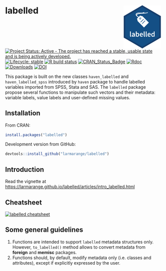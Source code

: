 # labelled <img src="man/figures/labelled.png" align="right" width="120" />

<!-- badges: start -->

[![Project Status: Active - The project has reached a stable, usable
state and is being actively
developed.](https://www.repostatus.org/badges/0.1.0/active.svg)](https://www.repostatus.org/#active)
[![Lifecycle:
stable](https://img.shields.io/badge/lifecycle-stable-brightgreen.svg)](https://www.tidyverse.org/lifecycle/#stable)
[![R build status](https://github.com/larmarange/labelled/workflows/R-CMD-check/badge.svg)](https://github.com/larmarange/labelled/actions)
[![CRAN\_Status\_Badge](https://www.r-pkg.org/badges/version/labelled)](https://cran.r-project.org/package=labelled)
[![Rdoc](https://www.rdocumentation.org/badges/version/labelled)](https://www.rdocumentation.org/packages/labelled)
[![Downloads](https://cranlogs.r-pkg.org/badges/labelled)](https://cran.r-project.org/package=labelled)
[![DOI](https://www.zenodo.org/badge/38772078.svg)](https://www.zenodo.org/badge/latestdoi/38772078)
<!-- [![Codecov test coverage](https://codecov.io/gh/larmarange/labelled/branch/master/graph/badge.svg)](https://codecov.io/gh/larmarange/labelled?branch=master) -->
<!-- badges: end -->

This package is built on the new classes `haven_labelled` and
`haven_labelled_spss` introduced by `haven` package to handle labelled
variables imported from SPSS, Stata and SAS. The `labelled` package
propose several functions to manipulate such vectors and their metadata:
variable labels, value labels and user-defined missing values.

## Installation

From CRAN:

``` r
install.packages("labelled")
```

Development version from GitHub:

``` r
devtools::install_github("larmarange/labelled")
```

## Introduction

Read the vignette at
<https://larmarange.github.io/labelled/articles/intro_labelled.html>

## Cheatsheet

[![labelled
cheatsheet](https://github.com/larmarange/labelled/raw/master/cheatsheet/labelled_cheatsheet.png)](https://github.com/larmarange/labelled/raw/master/cheatsheet/labelled_cheatsheet.pdf)

## Some general guidelines

1.  Functions are intended to support `labelled` metadata structures
    only. However, `to_labelled()` method allows to convert metadata
    from **foreign** and **memisc** packages.
2.  Functions should, by default, modify metadata only (i.e. classes and
    attributes), except if explicitly expressed by the user.
